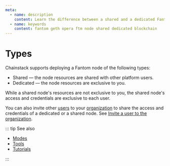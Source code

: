 ```yaml
---
meta:
  - name: description
    content: Learn the difference between a shared and a dedicated Fantom node deployed with the Chainstack managed blockchain services.
  - name: keywords
    content: fantom geth opera ftm node shared dedicated blockchain
---
```


# Types

Chainstack supports deploying a Fantom node of the following types:

* Shared — the node resources are shared with other platform users.
* Dedicated — the node resources are exclusive to you.

While a shared node's resources are not exclusive to you, the shared node's access and credentials are exclusive to each user.

You can also invite other [users](/glossary/user) to your [organization](/glossary/organization) to share the access and credentials of a dedicated or a shared node. See [Invite a user to the organization](/platform/invite-a-user-to-the-organization).

::: tip See also

* [Modes](/operations/fantom/modes)
* [Tools](/operations/fantom/tools)
* [Tutorials](/tutorials/fantom/)

:::
